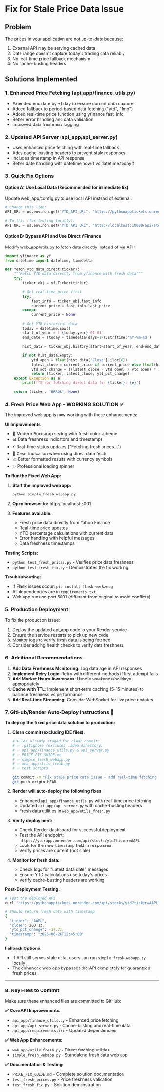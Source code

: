 # Fix for Stale Price Data Issue

## Problem
The prices in your application are not up-to-date because:
1. External API may be serving cached data
2. Date range doesn't capture today's trading data reliably  
3. No real-time price fallback mechanism
4. No cache-busting headers

## Solutions Implemented

### 1. Enhanced Price Fetching (api_app/finance_utils.py)
- Extended end date by +1 day to ensure current data capture
- Added fallback to period-based data fetching ("ytd", "1mo")  
- Added real-time price function using yfinance fast_info
- Better error handling and data validation
- Improved data freshness logging

### 2. Updated API Server (api_app/api_server.py)
- Uses enhanced price fetching with real-time fallback
- Adds cache-busting headers to prevent stale responses
- Includes timestamp in API response
- Better date handling with datetime.now() vs datetime.today()

### 3. Quick Fix Options

#### Option A: Use Local Data (Recommended for immediate fix)
Update web_app/config.py to use local API instead of external:

```python
# Change this line:
API_URL = os.environ.get("YTD_API_URL", "https://pythonapptickets.onrender.com/api/stocks/ytd")

# To this (for testing locally):  
API_URL = os.environ.get("YTD_API_URL", "http://localhost:10000/api/stocks/ytd")
```

#### Option B: Bypass API and Use Direct YFinance
Modify web_app/utils.py to fetch data directly instead of via API:

```python
import yfinance as yf
from datetime import datetime, timedelta

def fetch_ytd_data_direct(ticker):
    """Fetch YTD data directly from yfinance with fresh data"""
    try:
        ticker_obj = yf.Ticker(ticker)
        
        # Get real-time price first
        try:
            fast_info = ticker_obj.fast_info
            current_price = fast_info.last_price
        except:
            current_price = None
        
        # Get YTD historical data
        today = datetime.now()
        start_of_year = f'{today.year}-01-01'
        end_date = (today + timedelta(days=1)).strftime('%Y-%m-%d')
        
        hist_data = ticker_obj.history(start=start_of_year, end=end_date, period="ytd")
        
        if not hist_data.empty:
            ytd_open = float(hist_data['Close'].iloc[0])
            latest_close = current_price if current_price else float(hist_data['Close'].iloc[-1])
            ytd_pct_change = ((latest_close - ytd_open) / ytd_open) * 100
            return (ticker, latest_close, ytd_pct_change)
    except Exception as e:
        print(f"Error fetching direct data for {ticker}: {e}")
    
    return (ticker, "ERROR", None)
```

### 4. Fresh Price Web App - WORKING SOLUTION ✅

The improved web app is now working with these enhancements:

**UI Improvements:**
- 🎨 Modern Bootstrap styling with fresh color scheme
- 📊 Data freshness indicators and timestamps
- ⚡ Real-time status updates ("Fetching fresh prices...")
- 🔄 Clear indication when using direct data fetch
- 📈 Better formatted results with currency symbols
- ✨ Professional loading spinner

**To Run the Fixed Web App:**

1. **Start the improved web app:**
   ```bash
   python simple_fresh_webapp.py
   ```

2. **Open browser to:** http://localhost:5001

3. **Features available:**
   - Fresh price data directly from Yahoo Finance
   - Real-time price updates
   - YTD percentage calculations with current data
   - Error handling with helpful messages
   - Data freshness timestamps

**Testing Scripts:**
- `python test_fresh_prices.py` - Verifies price data freshness
- `python test_fresh_fix.py` - Demonstrates the fix working

**Troubleshooting:**
- If Flask issues occur: `pip install flask werkzeug`
- All dependencies are in `requirements.txt`
- Web app runs on port 5001 (different from original to avoid conflicts)

### 5. Production Deployment

To fix the production issue:

1. Deploy the updated api_app code to your Render service
2. Ensure the service restarts to pick up new code
3. Monitor logs to verify fresh data is being fetched
4. Consider adding health checks to verify data freshness

### 6. Additional Recommendations

1. **Add Data Freshness Monitoring**: Log data age in API responses
2. **Implement Retry Logic**: Retry with different methods if first attempt fails  
3. **Add Market Hours Awareness**: Handle weekends/holidays appropriately
4. **Cache with TTL**: Implement short-term caching (5-15 minutes) to balance freshness vs performance
5. **Add Real-time Streaming**: Consider WebSocket for live price updates

### 7. GitHub/Render Auto-Deploy Instructions 🚀

**To deploy the fixed price data solution to production:**

1. **Clean commit (excluding IDE files):**
   ```bash
   # Files already staged for clean commit:
   # ✅ .gitignore (excludes .idea directory)
   # ✅ api_app/finance_utils.py & api_server.py 
   # ✅ PRICE_FIX_GUIDE.md
   # ✅ simple_fresh_webapp.py
   # ✅ web_app/utils_fresh.py  
   # ✅ test scripts
   
   git commit -m "Fix stale price data issue - add real-time fetching and enhanced UI"
   git push origin HEAD
   ```

2. **Render will auto-deploy the following fixes:**
   - Enhanced `api_app/finance_utils.py` with real-time price fetching
   - Updated `api_app/api_server.py` with cache-busting headers
   - Fresh data utilities in `web_app/utils_fresh.py`

3. **Verify deployment:**
   - Check Render dashboard for successful deployment
   - Test the API endpoint: `https://yourapp.onrender.com/api/stocks/ytd?ticker=AAPL`
   - Look for the new `timestamp` field in responses
   - Verify prices are current (not stale)

4. **Monitor for fresh data:**
   - Check logs for "Latest data date" messages
   - Ensure YTD calculations use today's prices
   - Verify cache-busting headers are working

**Post-Deployment Testing:**
```bash
# Test the deployed API
curl "https://pythonapptickets.onrender.com/api/stocks/ytd?ticker=AAPL"

# Should return fresh data with timestamp
{
  "ticker": "AAPL",
  "close": 200.12,
  "ytd_pct_change": -17.73,
  "timestamp": "2025-06-26T12:45:00"
}
```

**Fallback Options:**
- If API still serves stale data, users can run `simple_fresh_webapp.py` locally
- The enhanced web app bypasses the API completely for guaranteed fresh prices

---

### 8. Key Files to Commit

Make sure these enhanced files are committed to GitHub:

**✅ Core API Improvements:**
- `api_app/finance_utils.py` - Enhanced price fetching
- `api_app/api_server.py` - Cache-busting and real-time data
- `api_app/requirements.txt` - Updated dependencies

**✅ Web App Enhancements:**
- `web_app/utils_fresh.py` - Direct fetching utilities
- `simple_fresh_webapp.py` - Standalone fresh data web app

**✅ Documentation & Testing:**
- `PRICE_FIX_GUIDE.md` - Complete solution documentation
- `test_fresh_prices.py` - Price freshness validation
- `test_fresh_fix.py` - Solution demonstration

